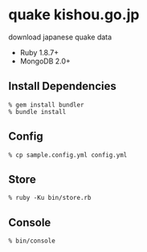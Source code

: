 quake kishou.go.jp
==================
download japanese quake data

* Ruby 1.8.7+
* MongoDB 2.0+


Install Dependencies
--------------------

    % gem install bundler
    % bundle install


Config
------

    % cp sample.config.yml config.yml


Store
-----

    % ruby -Ku bin/store.rb


Console
-------

    % bin/console
